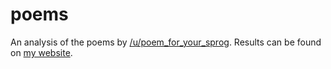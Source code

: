 # poems
An analysis of the poems by [/u/poem_for_your_sprog](https://reddit.com/u/poem_for_your_sprog). Results can be found on [my website](https://fpgmaas.nl).

